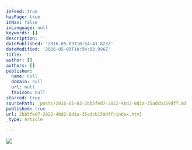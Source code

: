 ```yaml
---
inFeed: true
hasPage: true
inNav: false
inLanguage: null
keywords: []
description: ''
datePublished: '2016-05-03T10:54:41.823Z'
dateModified: '2016-05-03T10:54:03.996Z'
title: ''
author: []
authors: []
publisher:
  name: null
  domain: null
  url: null
  favicon: null
starred: true
sourcePath: _posts/2016-05-03-2bb5fed7-2822-4bd2-8d1a-35adcb159dff.md
published: true
url: 2bb5fed7-2822-4bd2-8d1a-35adcb159dff/index.html
_type: Article

---
```

![](https://the-grid-user-content.s3-us-west-2.amazonaws.com/ff2adada-e7de-4b65-b997-4f8e4d59c653.png)